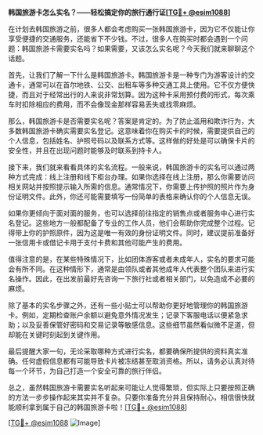 **韩国旅游卡怎么实名？——轻松搞定你的旅行通行证[[TG💪+ @esim1088](https://t.me/s/esim1088)]**

在计划去韩国旅游之前，很多人都会考虑购买一张韩国旅游卡，因为它不仅能让你享受便捷的交通服务，还能省下不少钱。不过，很多人在购买时都会遇到一个问题：韩国旅游卡需要实名吗？如果需要，又该怎么实名呢？今天我们就来聊聊这个话题。

首先，让我们了解一下什么是韩国旅游卡。韩国旅游卡是一种专门为游客设计的交通卡，通常可以在首尔地铁、公交、出租车等多种交通工具上使用。它不仅方便快捷，而且对于经常出行的人来说非常划算。因为这种卡采用预付费的形式，每次乘车时扣除相应的费用，而不会像现金那样容易丢失或找零麻烦。

那么，韩国旅游卡是否需要实名呢？答案是肯定的。为了防止滥用和欺诈行为，大多数韩国旅游卡确实需要实名登记。这意味着你在购买卡的时候，需要提供自己的个人信息，包括姓名、护照号码以及联系方式等。这样做的好处是可以确保卡片的安全性，并且在出现问题时能够及时联系到持卡人。

接下来，我们就来看看具体的实名流程。一般来说，韩国旅游卡的实名可以通过两种方式完成：线上注册和线下柜台办理。如果你选择在线上注册，那么你需要访问相关网站并按照提示输入所需的信息。通常情况下，你需要上传护照的照片作为身份证明文件。此外，你还可能需要填写一份简单的表格来确认你的个人信息无误。

如果你更倾向于面对面的服务，也可以选择前往指定的销售点或者服务中心进行实名登记。这些地方一般都配备了专业的工作人员，他们会帮助你完成整个过程。记得带上你的护照原件，因为这是唯一有效的身份证明文件。同时，建议提前准备好一张信用卡或借记卡用于支付卡费和其他可能产生的费用。

值得注意的是，在某些特殊情况下，比如团体游客或者未成年人，实名的要求可能会有所不同。在这种情形下，通常是由领队或者其他成年人代表整个团队来进行实名操作。因此，在出发前最好先咨询一下旅行社或者相关部门，以免造成不必要的麻烦。

除了基本的实名步骤之外，还有一些小贴士可以帮助你更好地管理你的韩国旅游卡。例如，定期检查账户余额以避免意外情况发生；记录下客服电话以便紧急求助；以及妥善保管好密码和交易记录等敏感信息。这些细节虽然看似微不足道，但却能在关键时刻起到关键作用。

最后提醒大家一句，无论采取哪种方式进行实名，都要确保所提供的资料真实准确。任何虚假信息都有可能导致卡片被冻结甚至取消资格。所以，请务必认真对待每一个环节，为自己打造一个安全可靠的旅行伴侣。

总之，虽然韩国旅游卡需要实名听起来可能让人觉得繁琐，但实际上只要按照正确的方法一步步操作起来其实并不复杂。只要你准备充分并且保持耐心，相信很快就能顺利拿到属于自己的韩国旅游卡啦！[[TG💪+ @esim1088](https://t.me/s/esim1088)]

[[TG💪+ @esim1088](https://t.me/s/esim1088) ![Image](https://i.postimg.cc/4NQfJmqS/Snipaste-2025-05-13-00-14-12.png)]